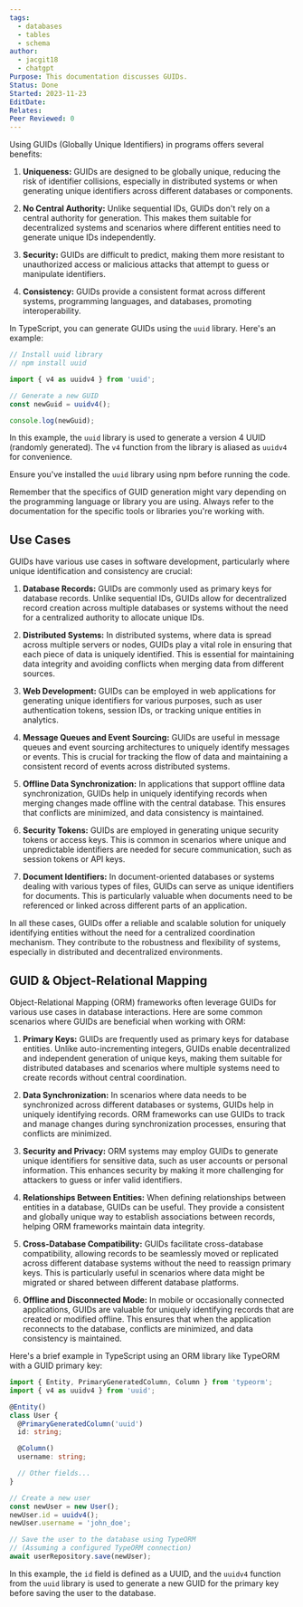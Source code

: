 ```yaml
---
tags:
  - databases
  - tables
  - schema
author:
  - jacgit18
  - chatgpt
Purpose: This documentation discusses GUIDs.
Status: Done
Started: 2023-11-23
EditDate: 
Relates: 
Peer Reviewed: 0
---
```

Using GUIDs (Globally Unique Identifiers) in programs offers several benefits:

1. **Uniqueness:** GUIDs are designed to be globally unique, reducing the risk of identifier collisions, especially in distributed systems or when generating unique identifiers across different databases or components.

2. **No Central Authority:** Unlike sequential IDs, GUIDs don't rely on a central authority for generation. This makes them suitable for decentralized systems and scenarios where different entities need to generate unique IDs independently.

3. **Security:** GUIDs are difficult to predict, making them more resistant to unauthorized access or malicious attacks that attempt to guess or manipulate identifiers.

4. **Consistency:** GUIDs provide a consistent format across different systems, programming languages, and databases, promoting interoperability.

In TypeScript, you can generate GUIDs using the `uuid` library. Here's an example:

```typescript
// Install uuid library
// npm install uuid

import { v4 as uuidv4 } from 'uuid';

// Generate a new GUID
const newGuid = uuidv4();

console.log(newGuid);
```

In this example, the `uuid` library is used to generate a version 4 UUID (randomly generated). The `v4` function from the library is aliased as `uuidv4` for convenience.

Ensure you've installed the `uuid` library using npm before running the code.

Remember that the specifics of GUID generation might vary depending on the programming language or library you are using. Always refer to the documentation for the specific tools or libraries you're working with.



## Use Cases
GUIDs have various use cases in software development, particularly where unique identification and consistency are crucial:

1. **Database Records:** GUIDs are commonly used as primary keys for database records. Unlike sequential IDs, GUIDs allow for decentralized record creation across multiple databases or systems without the need for a centralized authority to allocate unique IDs.

2. **Distributed Systems:** In distributed systems, where data is spread across multiple servers or nodes, GUIDs play a vital role in ensuring that each piece of data is uniquely identified. This is essential for maintaining data integrity and avoiding conflicts when merging data from different sources.

3. **Web Development:** GUIDs can be employed in web applications for generating unique identifiers for various purposes, such as user authentication tokens, session IDs, or tracking unique entities in analytics.

4. **Message Queues and Event Sourcing:** GUIDs are useful in message queues and event sourcing architectures to uniquely identify messages or events. This is crucial for tracking the flow of data and maintaining a consistent record of events across distributed systems.

5. **Offline Data Synchronization:** In applications that support offline data synchronization, GUIDs help in uniquely identifying records when merging changes made offline with the central database. This ensures that conflicts are minimized, and data consistency is maintained.

6. **Security Tokens:** GUIDs are employed in generating unique security tokens or access keys. This is common in scenarios where unique and unpredictable identifiers are needed for secure communication, such as session tokens or API keys.

7. **Document Identifiers:** In document-oriented databases or systems dealing with various types of files, GUIDs can serve as unique identifiers for documents. This is particularly valuable when documents need to be referenced or linked across different parts of an application.

In all these cases, GUIDs offer a reliable and scalable solution for uniquely identifying entities without the need for a centralized coordination mechanism. They contribute to the robustness and flexibility of systems, especially in distributed and decentralized environments.


## GUID & Object-Relational Mapping
Object-Relational Mapping (ORM) frameworks often leverage GUIDs for various use cases in database interactions. Here are some common scenarios where GUIDs are beneficial when working with ORM:

1. **Primary Keys:** GUIDs are frequently used as primary keys for database entities. Unlike auto-incrementing integers, GUIDs enable decentralized and independent generation of unique keys, making them suitable for distributed databases and scenarios where multiple systems need to create records without central coordination.

2. **Data Synchronization:** In scenarios where data needs to be synchronized across different databases or systems, GUIDs help in uniquely identifying records. ORM frameworks can use GUIDs to track and manage changes during synchronization processes, ensuring that conflicts are minimized.

3. **Security and Privacy:** ORM systems may employ GUIDs to generate unique identifiers for sensitive data, such as user accounts or personal information. This enhances security by making it more challenging for attackers to guess or infer valid identifiers.

4. **Relationships Between Entities:** When defining relationships between entities in a database, GUIDs can be useful. They provide a consistent and globally unique way to establish associations between records, helping ORM frameworks maintain data integrity.

5. **Cross-Database Compatibility:** GUIDs facilitate cross-database compatibility, allowing records to be seamlessly moved or replicated across different database systems without the need to reassign primary keys. This is particularly useful in scenarios where data might be migrated or shared between different database platforms.

6. **Offline and Disconnected Mode:** In mobile or occasionally connected applications, GUIDs are valuable for uniquely identifying records that are created or modified offline. This ensures that when the application reconnects to the database, conflicts are minimized, and data consistency is maintained.

Here's a brief example in TypeScript using an ORM library like TypeORM with a GUID primary key:

```typescript
import { Entity, PrimaryGeneratedColumn, Column } from 'typeorm';
import { v4 as uuidv4 } from 'uuid';

@Entity()
class User {
  @PrimaryGeneratedColumn('uuid')
  id: string;

  @Column()
  username: string;

  // Other fields...
}

// Create a new user
const newUser = new User();
newUser.id = uuidv4();
newUser.username = 'john_doe';

// Save the user to the database using TypeORM
// (Assuming a configured TypeORM connection)
await userRepository.save(newUser);
```

In this example, the `id` field is defined as a UUID, and the `uuidv4` function from the `uuid` library is used to generate a new GUID for the primary key before saving the user to the database.